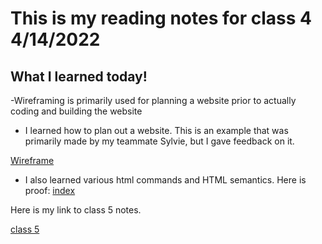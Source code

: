 # This is my reading notes for class 4 4/14/2022

## What I learned today!

-Wireframing is primarily used for planning a website prior to actually coding and building the website

- I learned how to plan out a website. This is an example that was primarily made by my teammate Sylvie, but I gave feedback on it.

[Wireframe](https://imgur.com/a/FV8x4Sq)

- I also learned various html commands and HTML semantics. Here is proof: [index](https://cipherian.github.io/index/)

Here is my link to class 5 notes.

[class 5](https://cipherian.github.io/reading-notes/class5)


